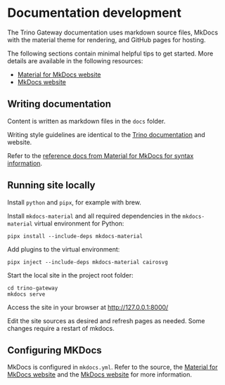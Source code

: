 # Documentation development

The Trino Gateway documentation uses markdown source files, MkDocs with the 
material theme for rendering, and GitHub pages for hosting.

The following sections contain minimal helpful tips to get started. More 
details are available in the following resources:

* [Material for MkDocs website](https://squidfunk.github.io/mkdocs-material/)
* [MkDocs website](https://www.mkdocs.org/)

## Writing documentation

Content is written as markdown files in the `docs` folder.

Writing style guidelines are identical to the
[Trino documentation](https://github.com/trinodb/trino/tree/master/docs) and 
website.

Refer to the 
[reference docs from Material for MkDocs for syntax information](https://squidfunk.github.io/mkdocs-material/reference/).  

## Running site locally

Install `python` and `pipx`, for example with brew.

Install `mkdocs-material` and all required dependencies in the `mkdocs-material` 
virtual environment for Python:

```shell
pipx install --include-deps mkdocs-material 
```

Add plugins to the virtual environment:

```shell
pipx inject --include-deps mkdocs-material cairosvg
```

Start the local site in the project root folder:

```shell
cd trino-gateway
mkdocs serve
```

Access the site in your browser at http://127.0.0.1:8000/

Edit the site sources as desired and refresh pages as needed. Some changes 
require a restart of mkdocs.

## Configuring MKDocs

MkDocs is configured in `mkdocs.yml`. Refer to the source, the 
[Material for MkDocs website](https://squidfunk.github.io/mkdocs-material/) 
and the [MkDocs website](https://www.mkdocs.org/) for more information.
